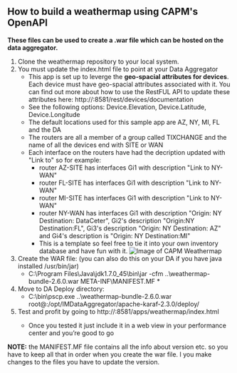 ## How to build a weathermap using CAPM's OpenAPI

**These files can be used to create a .war file which can be hosted on the data aggregator.** 

1. Clone the weathermap repository to your local system.
2. You must update the index.html file to point at your Data Aggregator
   * This app is set up to leverge the **geo-spacial attributes for devices**. Each device must have geo-spacial attributes associated with it. You can find out more about how to use the RestFUL API to update these attributes here: http://<insert DA Host>:8581/rest/devices/documentation
   * See the following options: Device.Elevation, Device.Latitude, Device.Longitude
   * The default locations used for this sample app are AZ, NY, MI, FL and the DA
   * The routers are all a member of a group called TIXCHANGE and the name of all the devices end with SITE or WAN
   * Each interface on the routers have had the decription updated with "Link to" so for example:
     * router AZ-SITE has interfaces Gi1 with description "Link to NY-WAN" 
     * router FL-SITE has interfaces Gi1 with description "Link to NY-WAN"
     * router MI-SITE has interfaces Gi1 with description "Link to NY-WAN"
     * router NY-WAN has interfaces Gi1 with description "Origin: NY Destination: DataCeter", Gi2's description "Origin:NY Destination:FL", Gi3's description "Origin: NY Destination: AZ" and Gi4's description is "Origin: NY Destination:MI"
     * This is a template so feel free to tie it into your own inventory database and have fun with it.
![Image of CAPM Weathermap](https://github.com/CA-PM/weathermap/blob/master/images/weathermap.png) 
3. Create the WAR file: (you can also do this on your DA if you have java installed /usr/bin/jar)
   * C:\Program Files\Java\jdk1.7.0_45\bin\jar -cfm ..\weathermap-bundle-2.6.0.war META-INF\MANIFEST.MF *
4. Move to DA Deploy directory:
   * C:\bin\pscp.exe ..\weathermap-bundle-2.6.0.war root@<da host>:/opt/IMDataAggregator/apache-karaf-2.3.0/deploy/
5. Test and profit by going to http://<da host>:8581/apps/weathermap/index.html
   * Once you tested it just include it in a web view in your performance center and you’re good to go

**NOTE:** the MANIFEST.MF file contains all the info about version etc. so you have to keep all that in order when you create the war file. I you make changes to the files you have to update the version. 
